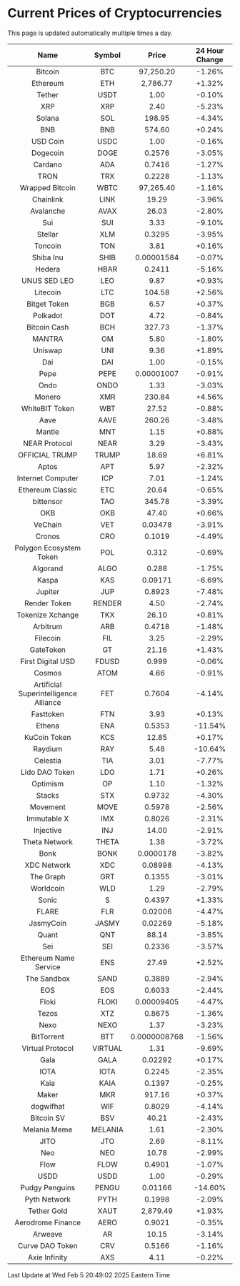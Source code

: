# Current Prices of Cryptocurrencies
This page is updated automatically multiple times a day.

| Name | Symbol | Price | 24 Hour Change |
| :---: |:---:| :---: | :---: |
| Bitcoin | BTC | 97,250.20 | -1.26% |
| Ethereum | ETH | 2,786.77 | +1.32% |
| Tether | USDT | 1.00 | -0.10% |
| XRP | XRP | 2.40 | -5.23% |
| Solana | SOL | 198.95 | -4.34% |
| BNB | BNB | 574.60 | +0.24% |
| USD Coin | USDC | 1.00 | -0.16% |
| Dogecoin | DOGE | 0.2576 | -3.05% |
| Cardano | ADA | 0.7416 | -1.27% |
| TRON | TRX | 0.2228 | -1.13% |
| Wrapped Bitcoin | WBTC | 97,265.40 | -1.16% |
| Chainlink | LINK | 19.29 | -3.96% |
| Avalanche | AVAX | 26.03 | -2.80% |
| Sui | SUI | 3.33 | -9.10% |
| Stellar | XLM | 0.3295 | -3.95% |
| Toncoin | TON | 3.81 | +0.16% |
| Shiba Inu | SHIB | 0.00001584 | -0.07% |
| Hedera | HBAR | 0.2411 | -5.16% |
| UNUS SED LEO | LEO | 9.87 | +0.93% |
| Litecoin | LTC | 104.58 | +2.56% |
| Bitget Token | BGB | 6.57 | +0.37% |
| Polkadot | DOT | 4.72 | -0.84% |
| Bitcoin Cash | BCH | 327.73 | -1.37% |
| MANTRA | OM | 5.80 | -1.80% |
| Uniswap | UNI | 9.36 | +1.89% |
| Dai | DAI | 1.00 | -0.15% |
| Pepe | PEPE | 0.00001007 | -0.91% |
| Ondo | ONDO | 1.33 | -3.03% |
| Monero | XMR | 230.84 | +4.56% |
| WhiteBIT Token | WBT | 27.52 | -0.88% |
| Aave | AAVE | 260.26 | -3.48% |
| Mantle | MNT | 1.15 | +0.88% |
| NEAR Protocol | NEAR | 3.29 | -3.43% |
| OFFICIAL TRUMP | TRUMP | 18.69 | +6.81% |
| Aptos | APT | 5.97 | -2.32% |
| Internet Computer | ICP | 7.01 | -1.24% |
| Ethereum Classic | ETC | 20.64 | -0.65% |
| bittensor | TAO | 345.78 | -3.39% |
| OKB | OKB | 47.40 | +0.66% |
| VeChain | VET | 0.03478 | -3.91% |
| Cronos | CRO | 0.1019 | -4.49% |
| Polygon Ecosystem Token | POL | 0.312 | -0.69% |
| Algorand | ALGO | 0.288 | -1.75% |
| Kaspa | KAS | 0.09171 | -6.69% |
| Jupiter | JUP | 0.8923 | -7.48% |
| Render Token | RENDER | 4.50 | -2.74% |
| Tokenize Xchange | TKX | 26.10 | +0.81% |
| Arbitrum | ARB | 0.4718 | -1.48% |
| Filecoin | FIL | 3.25 | -2.29% |
| GateToken | GT | 21.16 | +1.43% |
| First Digital USD | FDUSD | 0.999 | -0.06% |
| Cosmos | ATOM | 4.66 | -0.91% |
| Artificial Superintelligence Alliance | FET | 0.7604 | -4.14% |
| Fasttoken | FTN | 3.93 | +0.13% |
| Ethena | ENA | 0.5353 | -11.54% |
| KuCoin Token | KCS | 12.85 | +0.17% |
| Raydium | RAY | 5.48 | -10.64% |
| Celestia | TIA | 3.01 | -7.77% |
| Lido DAO Token | LDO | 1.71 | +0.26% |
| Optimism | OP | 1.10 | -1.32% |
| Stacks | STX | 0.9732 | -4.30% |
| Movement | MOVE | 0.5978 | -2.56% |
| Immutable X | IMX | 0.8026 | -2.31% |
| Injective | INJ | 14.00 | -2.91% |
| Theta Network | THETA | 1.38 | -3.72% |
| Bonk | BONK | 0.0000178 | -3.82% |
| XDC Network | XDC | 0.08998 | -4.13% |
| The Graph | GRT | 0.1355 | -3.01% |
| Worldcoin | WLD | 1.29 | -2.79% |
| Sonic | S | 0.4397 | +1.33% |
| FLARE | FLR | 0.02006 | -4.47% |
| JasmyCoin | JASMY | 0.02269 | -5.18% |
| Quant | QNT | 88.14 | -3.85% |
| Sei | SEI | 0.2336 | -3.57% |
| Ethereum Name Service | ENS | 27.49 | +2.52% |
| The Sandbox | SAND | 0.3889 | -2.94% |
| EOS | EOS | 0.6033 | -2.44% |
| Floki | FLOKI | 0.00009405 | -4.47% |
| Tezos | XTZ | 0.8675 | -1.36% |
| Nexo | NEXO | 1.37 | -3.23% |
| BitTorrent | BTT | 0.0000008768 | -1.56% |
| Virtual Protocol | VIRTUAL | 1.31 | -9.69% |
| Gala | GALA | 0.02292 | +0.17% |
| IOTA | IOTA | 0.2245 | -2.35% |
| Kaia | KAIA | 0.1397 | -0.25% |
| Maker | MKR | 917.16 | +0.37% |
| dogwifhat | WIF | 0.8029 | -4.14% |
| Bitcoin SV | BSV | 40.21 | -2.43% |
| Melania Meme | MELANIA | 1.61 | -2.30% |
| JITO | JTO | 2.69 | -8.11% |
| Neo | NEO | 10.78 | -2.99% |
| Flow | FLOW | 0.4901 | -1.07% |
| USDD | USDD | 1.00 | -0.29% |
| Pudgy Penguins | PENGU | 0.01166 | -14.60% |
| Pyth Network | PYTH | 0.1998 | -2.09% |
| Tether Gold | XAUT | 2,879.49 | +1.93% |
| Aerodrome Finance | AERO | 0.9021 | -0.35% |
| Arweave | AR | 10.15 | -3.14% |
| Curve DAO Token | CRV | 0.5166 | -1.16% |
| Axie Infinity | AXS | 4.11 | -0.22% |

Last Update at Wed Feb  5 20:49:02 2025 Eastern Time
